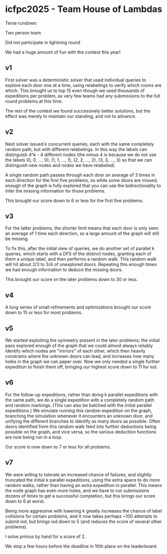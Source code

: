 # icfpc2025 - Team House of Lambdas

Terse rundown:

Two person team

Did not participate in lightning round

We had a huge amount of fun with the contest this year!

## v1

First solver was a deterministic solver that used individual queries to explore
each door one at a time, using relabelings to verify which rooms are which.
This brought us to top 15 even though we used thousands of expeditions per
problem, as very few teams had any submissions to the full round problems at
this time.

The rest of the contest we found successively better solutions, but the effect was
merely to maintain our standing, and not to advance.

## v2

Next solver issued k concurrent queries, each with the same completely random
path, but with different relabelings. In this way the labels can distinguish
4^k - 4 different nodes (the minus 4 is because we do not use the labels
(0, 0, ..., 0), (1, 1, ..., 1), (2, 2, ..., 2), (3, 3, ..., 3) so that we can
distinguish new nodes and nodes we have relabeled).

A single random path passes through each door an average of 3 times in each
direction for the first five problems, so while some doors are missed, enough
of the graph is fully explored that you can use the bidirectionality to infer
the missing information for those problems.

This brought our score down to 6 or less for the first five problems.

## v3

For the latter problems, the shorter limit means that each door is only seen
an average of 1 time each direction, so a large amount of the graph will
still be missing. 

To fix this, after the initial slew of queries, we do another set of parallel
k queries, which starts with a DFS of the distinct nodes, granting each of
them a unique label, and then performs a random walk. This random walk will
hit about 2/3 to 3/4 of unexplored doors. Repeating this enough times we had
enough information to deduce the missing doors. 

This brought our score on the later problems down to 30 or less.

## v4

A long series of small refinements and optimizations brought our score down to
15 or less for most problems.

## v5

We started exploiting the symmetry present in the later problems; the initial
pass explored enough of the graph that we could almost always reliably
identify which nodes are "mirrors" of each other, which then heavily constrains
where the unknown doors can lead, and increases how many holes in the graph
we can paper over. Now we only needed a single further expedition to finish
them off, bringing our highest score down to 11 for iod.

## v6

For the follow-up expeditions, rather than doing k parallel expeditions with
the same path, we do a single expedition with a completely random path and
random markings. (This can also be batched with the initial parallel expeditions.)
We simulate running this random expedition on the graph, branching the simulation
whenever it encounters an unknown door, and unifying the different branches
to identify as many doors as possible. Often doors identified from this
random walk feed into further deductions being possible on the graph, and
vice versa, so the various deduction functions are now being run in a loop.

Our score is now down to 7 or less for all problems.

## v7

We were willing to tolerate an increased chance of failures, and slightly
truncated the initial k parallel expeditions, using the extra space to do
more random walks, rather than having an extra expedition in parallel.
This means the node graph has even more holes, and we have to run submissions
dozens of times to get a successful completion, but this brings our
score down to 6 at worst.

Being more aggressive with lowering k greatly increases the chance
of label collisions for certain problems, and it now takes perhaps ~100
attempts to submit iod, but brings iod down to 5 (and reduces the score of
several other problems).

I solve primus by hand for a score of 2.

We stop a few hours before the deadline in 10th place on the leaderboard.
